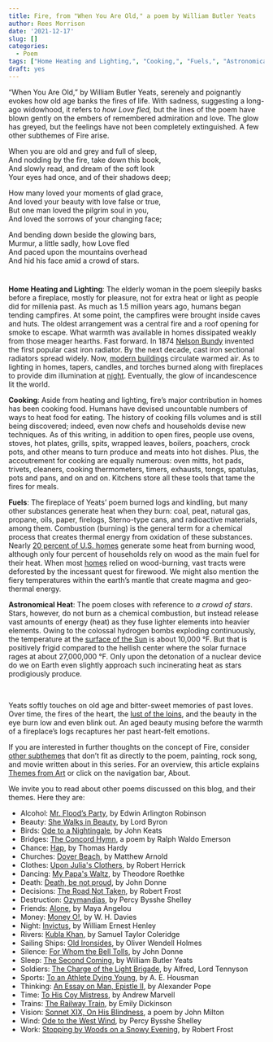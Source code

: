 ```yaml
---
title: Fire, from "When You Are Old," a poem by William Butler Yeats
author: Rees Morrison
date: '2021-12-17'
slug: []
categories:
  - Poem
tags: ["Home Heating and Lighting,", "Cooking,", "Fuels,", "Astronomical Heat",]
draft: yes
---
```


“When You Are Old,” by William Butler Yeats, serenely and poignantly evokes how old age banks the fires of life.  With sadness, suggesting a long-ago widowhood, it refers to *how Love fled,* but the lines of the poem have blown gently on the embers of remembered admiration and love.  The glow has greyed, but the feelings have not been completely extinguished.  A few other subthemes of Fire arise.

<!--more-->

When you are old and grey and full of sleep,  
And nodding by the fire, take down this book,  
And slowly read, and dream of the soft look  
Your eyes had once, and of their shadows deep;

How many loved your moments of glad grace,  
And loved your beauty with love false or true,  
But one man loved the pilgrim soul in you,  
And loved the sorrows of your changing face;

And bending down beside the glowing bars,  
Murmur, a little sadly, how Love fled  
And paced upon the mountains overhead  
And hid his face amid a crowd of stars.

# <poem lyric end>

**Home Heating and Lighting**:  The elderly woman in the poem sleepily basks before a fireplace, mostly for pleasure, not for extra heat or light as people did for millenia past.  As much as 1.5 million years ago, humans began tending campfires.  At some point, the campfires were brought inside caves and huts.  The oldest arrangement was a central fire and a roof opening for smoke to escape.  What warmth was available in homes dissipated weakly from those meager hearths.  Fast forward.  In 1874 [Nelson Bundy](https://www.achrnews.com/articles/87035-an-early-history-of-comfort-heating) invented the first popular cast iron radiator.  By the next decade, cast iron sectional radiators spread widely.  Now, [modern buildings](Inferno) circulate warmed air.  As to lighting in homes, tapers, candles, and torches burned along with fireplaces to provide dim illumination at [night](https://themesfromart.com/post/2021-11-05-night-from-it-happened-one-night-a-movie-starring-clark-gable-and-claudette-colbert/nighthappened/).  Eventually, the glow of incandescence lit the world.

**Cooking**:  Aside from heating and lighting, fire’s major contribution in homes has been cooking food.  Humans have devised uncountable numbers of ways to heat food for eating.  The history of cooking fills volumes and is still being discovered; indeed, even now chefs and households devise new techniques.  As of this writing, in addition to open fires, people use ovens, stoves, hot plates, grills, spits, wrapped leaves, boilers, poachers, crock pots, and other means to turn produce and meats into hot dishes.  Plus, the accoutrement for cooking are equally numerous:  oven mitts, hot pads, trivets, cleaners, cooking thermometers, timers, exhausts, tongs, spatulas,  pots and pans, and on and on. Kitchens store all these tools that tame the fires for meals.

**Fuels**:  The fireplace of Yeats’ poem burned logs and kindling, but many other substances generate heat when they burn: coal, peat, natural gas, propane, oils, paper, firelogs, Sterno-type cans, and radioactive materials, among them.  Combustion (burning) is the general term for a chemical process that creates thermal energy from oxidation of these substances.  Nearly [20 percent of U.S. homes](https://www.uwsp.edu/cnr-ap/KEEP/Documents/Activities/Energy%20Fact%20Sheets/FactsAboutWood.pdf) generate some heat from burning wood, although only four percent of households rely on wood as the main fuel for their heat.  When most [homes](flood) relied on wood-burning, vast tracts were deforested by the incessant quest for firewood.  We might also mention the fiery temperatures within the earth’s mantle that create magma and geo-thermal energy.

**Astronomical Heat**:  The poem closes with reference to *a crowd of stars*.   Stars, however, do not burn as a chemical combustion, but instead release vast amounts of energy (heat) as they fuse lighter elements into heavier elements.  Owing to the colossal hydrogen bombs exploding continuously, the temperature at the [surface of the Sun](https://coolcosmos.ipac.caltech.edu/ask/7-How-hot-is-the-Sun-) is about 10,000 °F.  But that is positively frigid compared to the hellish center where the solar furnace rages at about 27,000,000 °F.   Only upon the detonation of a nuclear device do we on Earth even slightly approach such incinerating heat as stars prodigiously produce. 

&nbsp;

Yeats softly touches on old age and bitter-sweet memories of past loves.  Over time, the fires of the heart, the [lust of the loins](fire), and the beauty in the eye burn low and even blink out.  An aged beauty musing before the warmth of a fireplace’s logs recaptures her past heart-felt emotions.


If you are interested in further thoughts on the concept of Fire, consider [other subthemes]() that don’t fit as directly to the poem, painting, rock song, and movie written about in this series.  For an overview, this article explains [Themes from Art](http://bit.ly/3sRXopI) or click on the navigation bar, About.

We invite you to read about other poems discussed on this blog, and their themes.  Here they are: 

* Alcohol: [Mr. Flood’s Party](https://themesfromart.com/post/2021-01-24-alcohol-flood-frost/alcohol/), by Edwin Arlington Robinson
* Beauty: [She Walks in Beauty](https://themesfromart.com/post/2021-04-21-beauty-she-walks-in-beauty-a-poem-by-lord-byron/beautybyron/), by Lord Byron
* Birds: [Ode to a Nightingale](https://themesfromart.com/post/2021-06-14-birds-ode-to-a-nightingale-a-poem-by-john-keats/birdskeats/), by John Keats
* Bridges: [The Concord Hymn](https://themesfromart.com/post/2021-07-26-bridges-the-concord-hymn-a-poem-by-ralph-waldo-emerson/bridgesconcord/), a poem by Ralph Waldo Emerson
* Chance: [Hap](https://themesfromart.com/post/2021-03-14-chancehap/chancehap/), by Thomas Hardy
* Churches: [Dover Beach](https://themesfromart.com/post/2021-05-21-churches-from-dover-beach-a-poem-by-matthew-arnold/churchesarnold/), by Matthew Arnold
* Clothes: [Upon Julia's Clothers](https://themesfromart.com/post/2021-08-30-clothes-from-upon-julia-s-clothes-a-poem-by-robert-herrick/clothesjulia/), by Robert Herrick
* Dancing: [My Papa's Waltz](https://themesfromart.com/post/2021-09-10-dancing-from-my-papa-s-waltz-a-poem-by-theodore-roethke/dancingroethke/), by Theodore Roethke
* Death: [Death, be not proud](https://themesfromart.com/post/2021-05-03-death-from-death-be-not-proud-a-poem-by-john-donne/deathdonne/), by John Donne
* Decisions: [The Road Not Taken](https://themesfromart.com/post/2021-02-08-decisions-from-the-road-not-taken-a-poem-by-robert-frost/decisionsroadfrost/), by Robert Frost
* Destruction: [Ozymandias](https://themesfromart.com/post/2021-02-18-destruction-ozymandias-a-poem-by-percy-bysshe-shelley/destructoz/), by Percy Bysshe Shelley
* Friends: [Alone](https://themesfromart.com/post/2021-06-20-friends-alone-a-poem-by-maya-angelou/friendsalone/), by Maya Angelou
* Money: [Money O!](https://themesfromart.com/post/2021-10-15-money-from-money-o-a-poem-by-w-h-davies/moneymoneyo/), by W. H. Davies
* Night: [Invictus](https://themesfromart.com/post/2021-11-05-night-from-invictus-a-poem-by-william-ernest-henley/nightinvictus/), by William Ernest Henley
* Rivers: [Kubla Khan](https://themesfromart.com/post/2021-10-02-rivers-from-kubla-khan-a-poem-by-samuel-taylor-coleridge/riverskhan/), by Samuel Taylor Coleridge
* Sailing Ships: [Old Ironsides](https://themesfromart.com/post/2021-06-26-sailing-ships-from-old-ironsides-a-poem-by-oliver-wendell-holmes/sailingshipsironsides/), by Oliver Wendell Holmes
* Silence: [For Whom the Bell Tolls](https://themesfromart.com/post/2021-04-08-silencedonne/silencedonne/), by John Donne
* Sleep: [The Second Coming](https://themesfromart.com/post/2021-09-22-sleep-from-the-second-coming-a-poem-by-william-butler-yeats/sleepsecond/), by William Butler Yeats
* Soldiers: [The Charge of the Light Brigade](https://themesfromart.com/post/2021-08-02-soldiers-from-the-charge-of-the-light-brigade-by-alfred-lord-tennyson/soldierscharge/), by Alfred, Lord Tennyson
* Sports: [To an Athlete Dying Young](https://themesfromart.com/post/2021-07-12-sports-from-to-an-athlete-dying-young-by-a-e-housman/sportsathlete/), by A. E. Housman
* Thinking: [An Essay on Man, Epistle II](https://themesfromart.com/post/2021-11-22-thinking-from-an-essay-on-man-epistle-ii-a-poem-by-alexander-pope/thinkingPope/), by Alexander Pope
* Time: [To His Coy Mistress](https://themesfromart.com/post/2021-03-08-time-to-his-coy-mistress-by-andrew-marvell/timecoy/), by Andrew Marvell
* Trains: [The Railway Train](https://themesfromart.com/post/2021-05-10-trains-from-the-railway-train-a-poem-by-emily-dickineson/trainsdickinson/), by Emily Dickinson 
* Vision: [Sonnet XIX, On His Blindness](https://themesfromart.com/post/2021-12-03-vision-from-sonnet-xix-on-his-blindness-a-poem-by-john-milton/visionmilton/), a poem by John Milton
* Wind: [Ode to the West Wind](https://themesfromart.com/post/2021-08-12-wind-from-ode-to-the-west-wind-by-percy-bysshe-shelley/windode/), by Percy Bysshe Shelley
* Work: [Stopping by Woods on a Snowy Evening](https://themesfromart.com/post/2021-02-26-worksnowy/worksnowy/), by Robert Frost
